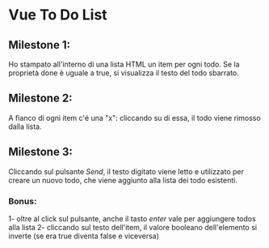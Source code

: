 # Vue To Do List

## Milestone 1:

Ho stampato all'interno di una lista HTML un item per ogni todo.
Se la proprietà done è uguale a true, si visualizza il testo del todo sbarrato.

## Milestone 2:

A fianco di ogni item c'é una "x": cliccando su di essa, il todo viene rimosso dalla lista.

## Milestone 3:

Cliccando sul pulsante _Send_, il testo digitato viene letto e utilizzato per creare un nuovo todo, che viene aggiunto alla lista dei todo esistenti.

### Bonus:

1- oltre al click sul pulsante, anche il tasto _enter_ vale per aggiungere todos alla lista
2- cliccando sul testo dell'item, il valore booleano dell'elemento si inverte (se era true diventa false e viceversa)
